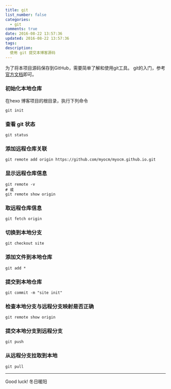 ```yaml
---
title: git
list_number: false
categories:
  - git
comments: true
date: 2016-08-22 13:57:36
updated: 2016-08-22 13:57:36
tags:
description:
  使用 git 提交本博客源码
---
```


为了将本项目源码保存到GitHub，需要简单了解和使用git工具。
git的入门，参考[官方文档](https://git-scm.com/book/zh/v2/%E8%B5%B7%E6%AD%A5-%E5%85%B3%E4%BA%8E%E7%89%88%E6%9C%AC%E6%8E%A7%E5%88%B6)即可。
### 初始化本地仓库
在hexo 博客项目的根目录，执行下列命令
```
git init
```

### 查看 git 状态
```
git status
```

### 添加远程仓库关联
```
git remote add origin https://github.com/myocm/myocm.github.io.git
```

### 显示远程仓库信息
```
git remote -v
# 或
git remote show origin
```
### 取远程仓库信息
```
git fetch origin
```

### 切换到本地分支
```
git checkout site
```

### 添加文件到本地仓库
```
git add *
```
### 提交到本地仓库
```
git commit -m "site init"
```

### 检查本地分支与远程分支映射是否正确
```
git remote show origin
```

### 提交本地分支到远程分支
```
git push
```

### 从远程分支拉取到本地
```
git pull
```
---
Good luck!
冬日暖阳
